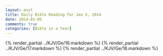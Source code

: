 ```yaml
---
layout: post
title: Daily Bible Reading for Jan 5, 2014
date: 2014-01-05
comments: true
categories: [Bible in a Year]
---
```

{% render_partial ../KJV/Ge/16.markdown %}
{% render_partial ../KJV/Ge/17.markdown %}
{% render_partial ../KJV/Ge/18.markdown %}
